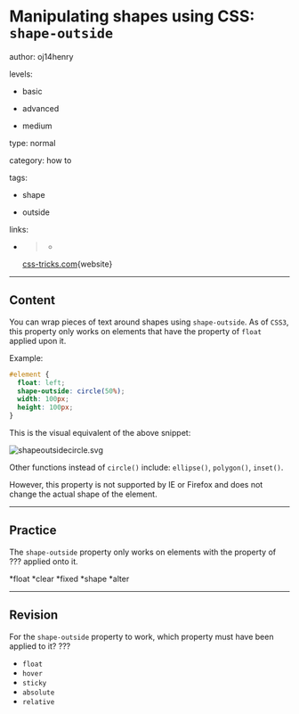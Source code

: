 # Manipulating shapes using CSS: `shape-outside`
author: oj14henry

levels:

  - basic

  - advanced

  - medium

type: normal

category: how to

tags:

  - shape

  - outside

links:

  - >-
    [css-tricks.com](https://css-tricks.com/working-with-shapes-in-web-design/){website}

---
## Content

You can wrap pieces of text around shapes using `shape-outside`. As of `CSS3`, this property only works on elements that have the property of `float` applied upon it.

Example:
```css
#element {
  float: left;
  shape-outside: circle(50%);
  width: 100px;
  height: 100px;
}
```
This is the visual equivalent of the above snippet:

![shapeoutsidecircle.svg](%0D%0A%3Csvg+version%3D%221.2%22+baseProfile%3D%22tiny%22+xmlns%3D%22http%3A%2F%2Fwww.w3.org%2F2000%2Fsvg%22+height%3D%22auto%22+viewBox%3D%220+0+612+200%22%3E%0D%0A++%3Cpath+fill%3D%22%23596294%22+stroke%3D%22%23000%22+stroke-width%3D%22.25%22+stroke-miterlimit%3D%2210%22+d%3D%22M0+0h612v200H0z%22%2F%3E%0D%0A++%3Ccircle+fill%3D%22%23FFF%22+stroke%3D%22%23000%22+stroke-width%3D%22.25%22+stroke-miterlimit%3D%2210%22+cx%3D%22100%22+cy%3D%22100%22+r%3D%22100%22%2F%3E%0D%0A++%3Ctext+transform%3D%22translate%28162.581+22.911%29%22+fill%3D%22%23FFF%22+font-family%3D%22%27Roboto-Regular%27%22+font-size%3D%2222%22%3E%0D%0A++++This+is+how+the+shape-outside+property+wraps+text%0D%0A++%3C%2Ftext%3E%0D%0A++%3Ctext+transform%3D%22translate%28186+48.511%29%22+fill%3D%22%23FFF%22+font-family%3D%22%27Roboto-Regular%27%22+font-size%3D%2222%22%3E%0D%0A++++around+the+element.+This+is+how+the+shape-%0D%0A++%3C%2Ftext%3E%0D%0A++%3Ctext+transform%3D%22translate%28197+74.111%29%22+fill%3D%22%23FFF%22+font-family%3D%22%27Roboto-Regular%27%22+font-size%3D%2222%22%3E%0D%0A++++outside+property+wraps+text+around+the%0D%0A++%3C%2Ftext%3E%0D%0A++%3Ctext+transform%3D%22translate%28201.844+99.71%29%22+fill%3D%22%23FFF%22+font-family%3D%22%27Roboto-Regular%27%22+font-size%3D%2222%22%3E%0D%0A++++element.+This+is+how+the+shape-outside%0D%0A++%3C%2Ftext%3E%0D%0A++%3Ctext+transform%3D%22translate%28201.844+125.311%29%22+fill%3D%22%23FFF%22+font-family%3D%22%27Roboto-Regular%27%22+font-size%3D%2222%22%3E%0D%0A++++property+wraps+text+around+the+element.+This%0D%0A++%3C%2Ftext%3E%0D%0A++%3Ctext+transform%3D%22translate%28192+150.911%29%22+fill%3D%22%23FFF%22+font-family%3D%22%27Roboto-Regular%27%22+font-size%3D%2222%22%3E%0D%0A++++is+how+the+shape-outside+property+wraps+text%0D%0A++%3C%2Ftext%3E%0D%0A++%3Ctext+transform%3D%22translate%28175+176.511%29%22+fill%3D%22%23FFF%22+font-family%3D%22%27Roboto-Regular%27%22+font-size%3D%2222%22%3E%0D%0A++++around+the+element.%0D%0A++%3C%2Ftext%3E%0D%0A%3C%2Fsvg%3E%0D%0A)

Other functions instead of `circle()` include: `ellipse()`, `polygon()`, `inset()`.

However, this property is not supported by IE or Firefox and does not change the actual shape of the element.

---
## Practice

The `shape-outside` property only works on elements with the property of ??? applied onto it.

*float
*clear
*fixed
*shape
*alter

---
## Revision

For the `shape-outside` property to work, which property must have been applied to it? ???
* `float`
* `hover`
* `sticky`
* `absolute`
* `relative`
